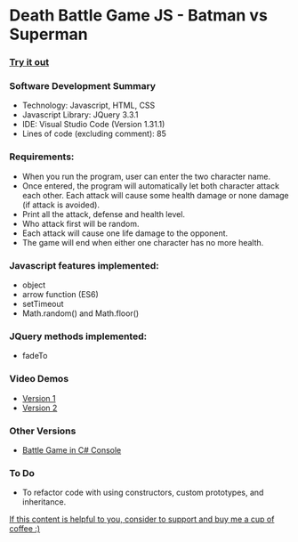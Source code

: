 # Death Battle Game JS - Batman vs Superman

### [Try it out](https://ngaisteve1.github.io/DeathBattleGameJS/)

### Software Development Summary
- Technology: Javascript, HTML, CSS
- Javascript Library: JQuery 3.3.1
- IDE: Visual Studio Code (Version 1.31.1)
- Lines of code (excluding comment): 85

### Requirements:
- When you run the program, user can enter the two character name.
- Once entered, the program will automatically let both character attack each other. Each attack will cause some health damage or none damage (if attack is avoided).
- Print all the attack, defense and health level.
- Who attack first will be random. 
- Each attack will cause one life damage to the opponent.
- The game will end when either one character has no more health.

### Javascript features implemented:
- object
- arrow function (ES6)
- setTimeout
- Math.random() and Math.floor()

### JQuery methods implemented:
- fadeTo

### Video Demos
- [Version 1](https://youtu.be/0sJuqwOhWGw)
- [Version 2](https://youtu.be/Aag9LzhSPQ8)

### Other Versions
- [Battle Game in C# Console](https://github.com/ngaisteve1/DeathBattleGame_With_OOP)

### To Do
- To refactor code with using constructors, custom prototypes, and inheritance.

[If this content is helpful to you, consider to support and buy me a cup of coffee :) ](https://ko-fi.com/V7V2PN67)

